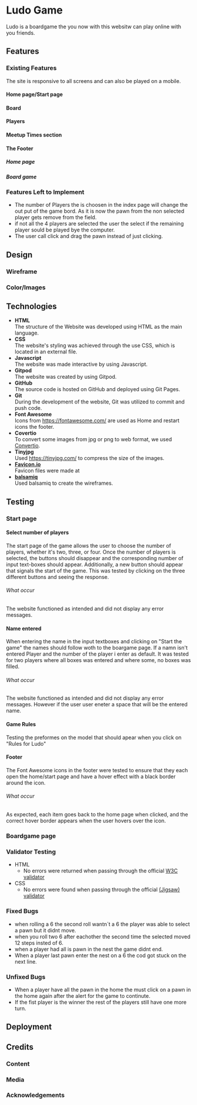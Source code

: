 # Ludo Game
Ludo is a boardgame the you now with this websitw can play online with you friends.

## Features 
### Existing Features
The site is responsive to all screens and can also be played on a mobile.

#### Home page/Start page


#### Board


#### Players

#### Meetup Times section

#### The Footer 

##### Home page

##### Board game

### Features Left to Implement
- The number of Players the is choosen in the index page will change the out put of the game bord. As it is now the pawn from the non selected player gets remove from the field.
- if not all the 4 players are selected the user the select if the remaining player sould be played bye the computer.
- The user call click and drag the pawn instead of just clicking.

## Design

### Wireframe

### Color/Images


## Technologies

- **HTML** <br>
 The structure of the Website was developed using HTML as the main language.
- **CSS** <br>
The website's styling was achieved through the use  CSS, which is located in an external file.
- **Javascript** <br>
The website was made interactive by using Javascript. 
- **Gitpod** <br>
The website was created by using Gitpod.
- **GitHub** <br>
The source code is hosted on GitHub and deployed using Git Pages.
- **Git** <br>
During the development of the website, Git was utilized to commit and push code.
- **Font Awesome** <br>
Icons from https://fontawesome.com/ are used as Home and restart icons the footer.
- **Covertio** <br>
To convert some images from jpg or png to web format, we used [Convertio](https://convertio.co/jpg-webp/).
- **Tinyjpg** <br>
Used https://tinyjpg.com/ to compress the size of the images.
- **[Favicon.io](https://favicon.io/favicon-converter/)** <br>
Favicon files were made at 
- **[balsamiq](https://balsamiq.com/wireframes/desktop/#)** <br>
Used balsamiq to create the wireframes.

## Testing 
### Start page
#### Select number of players
The start page of the game allows the user to choose the number of players, whether it's two, three, or four. Once the number of players is selected, the buttons should disappear and the corresponding number of input text-boxes should appear. Additionally, a new button should appear that signals the start of the game. This was tested by clicking on the three different buttons and seeing the response.
###### What occur
The website functioned as intended and did not display any error messages.

#### Name entered
When entering the name in the input textboxes and clicking on "Start the game" the names should follow woth to the boargame page. If a namn isn't entered Player and the number of the player i enter as default. It was tested for two players where all boxes was entered and where some, no boxes was filled.
###### What occur
The website functioned as intended and did not display any error messages. However if the user user eneter a space that will be the entered name.

#### Game Rules
Testing the preformes on the model that should apear when you click on "Rules for Ludo"

#### Footer
The Font Awesome icons in the footer were tested to ensure that they each open the home/start page and have a hover effect with a black border around the icon. 
###### What occur
As expected, each item goes back to the home page when clicked, and the correct hover border appears when the user hovers over the icon.

### Boardgame page

### Validator Testing 

- HTML
  - No errors were returned when passing through the official [W3C validator](https://validator.w3.org/nu/?doc=https%3A%2F%2Fcode-institute-org.github.io%2Flove-running-2.0%2Findex.html)
- CSS
  - No errors were found when passing through the official [(Jigsaw) validator](https://jigsaw.w3.org/css-validator/validator?uri=https%3A%2F%2Fvalidator.w3.org%2Fnu%2F%3Fdoc%3Dhttps%253A%252F%252Fcode-institute-org.github.io%252Flove-running-2.0%252Findex.html&profile=css3svg&usermedium=all&warning=1&vextwarning=&lang=en#css)

### Fixed Bugs
- when rolling a 6 the second roll wantn´t a 6 the player was able to select a pawn but it didnt move.
- when you roll two 6 after eachother the second time the selected moved 12 steps insted of 6.
- when a player had all is pawn in the nest the game didnt end.
- When a player last pawn enter the nest on a 6 the cod got stuck on the next line.

### Unfixed Bugs
- When a player have all the pawn in the home the must click on a pawn in the home again after the alert for the game to continute.
- If the fist player is the winner the rest of the players still have one more turn.


## Deployment
 

## Credits 
 

### Content 


### Media
 

### Acknowledgements 

